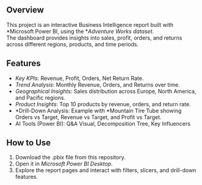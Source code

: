 ## Overview
This project is an interactive Business Intelligence report built with *Microsoft Power BI, using the **Adventure Works dataset*.  
The dashboard provides insights into sales, profit, orders, and returns across different regions, products, and time periods.  



## Features
- *Key KPIs*: Revenue, Profit, Orders, Net Return Rate.
- *Trend Analysis*: Monthly Revenue, Orders, and Returns over time.
- *Geographical Insights*: Sales distribution across Europe, North America, and Pacific regions.
- *Product Insights*: Top 10 products by revenue, orders, and return rate.
- *Drill-Down Analysis: Example with *Mountain Tire Tube showing Orders vs Target, Revenue vs Target, and Profit vs Target.
- AI Tools (Power BI): Q&A Visual, Decomposition Tree, Key Influencers


## How to Use
1. Download the .pbix file from this repository.
2. Open it in *Microsoft Power BI Desktop*.
3. Explore the report pages and interact with filters, slicers, and drill-down features.
